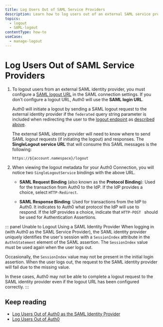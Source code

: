 ```yaml
---
title: Log Users Out of SAML Service Providers
description: Learn how to log users out of an external SAML service provider. 
topics:
  - logout
  - SAML-logout
contentType: how-to
useCase:
  - manage-logout
---
```


# Log Users Out of SAML Service Providers

1. To logout users from an external SAML identity provider, you must configure a [SAML logout URL](/saml-sp-generic#1-obtain-information-from-idp) in the SAML connection settings. If you don't configure a logout URL, Auth0 will use the __SAML login URL__.

   Auth0 will initiate a logout by sending a SAML logout request to the external identity provider if the `federated` query string parameter is included when redirecting the user to the [logout endpoint](/api/authentication?javascript#logout) as [described above](#log-out-a-user).

   The external SAML identity provider will need to know where to send SAML logout requests (if initiating the logout) and responses. The __SingleLogout service URL__ that will consume this SAML messages is the following:

   ```text
   https://${account.namespace}/logout
   ```

2. When viewing the logout metadata for your Auth0 Connection, you will notice two `SingleLogoutService` bindings with the above URL.

   * **SAML Request Binding** (also known as the **Protocol Binding**): Used for the transaction from Auth0 to the IdP. If the IdP provides a choice, select `HTTP-Redirect`.
   
   * **SAML Response Binding**: Used for transactions from the IdP to Auth0. It indicates to Auth0 what protocol the IdP will use to respond. If the IdP provides a choice, indicate that `HTTP-POST ` should be used for Authentication Assertions.

::: panel Unable to Logout Using a SAML Identity Provider
When logging in (with Auth0 as the SAML Service Provider), the SAML identity provider uniquely identifies the user's session with a `SessionIndex` attribute in the `AuthnStatement` element of the SAML assertion. The `SessionIndex` value must be used again when the user logs out.

Occasionally, the `SessionIndex` value may not be present in the initial login assertion. When the user logs out, the request to the SAML identity provider will fail due to the missing value.

In these cases, Auth0 may not be able to complete a logout request to the SAML identity provider even if the logout URL has been configured correctly.
:::

## Keep reading

* [Log Users Out of Auth0 as the SAML Identity Provider](/protocols/saml/saml-configuration/logout)
* [Log Users Out of Auth0](/logout/guides/logout-auth0)

